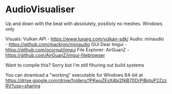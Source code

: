 # AudioVisualiser
Up and down with the beat with absolutely, positivly no meshes. Windows only

Visuals: Vulkan API - https://www.lunarg.com/vulkan-sdk/ 
Audio: minaudio - https://github.com/mackron/miniaudio
GUI Dear Imgui - https://github.com/ocornut/imgui
  File Explorer: AirGuanZ - https://github.com/AirGuanZ/imgui-filebrowser


Want to compile this? Sorry but I'm still fihuring out build systems

You can download a "working" executable for Windows 64-bit at https://drive.google.com/drive/folders/1PKwuZEsX4bi2NjB70DrPjBptuP2ZzzRV?usp=sharing
